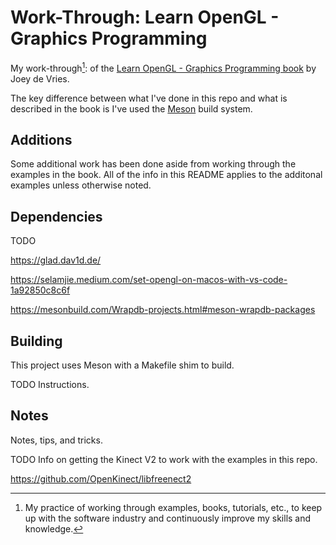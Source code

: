 # Work-Through: Learn OpenGL - Graphics Programming

My work-through[^1]: of the
[Learn OpenGL - Graphics Programming book](https://learnopengl.com/book/book_pdf.pdf)
by Joey de Vries.

[^1]: My practice of working through examples, books, tutorials, etc., to keep up with the
    software industry and continuously improve my skills and knowledge.

The key difference between what I've done in this repo and what is described in
the book is I've used the [Meson](https://mesonbuild.com/) build system.

## Additions

Some additional work has been done aside from working through the examples in
the book. All of the info in this README applies to the additonal examples
unless otherwise noted.

## Dependencies

TODO

<https://glad.dav1d.de/>

<https://selamjie.medium.com/set-opengl-on-macos-with-vs-code-1a92850c8c6f>

<https://mesonbuild.com/Wrapdb-projects.html#meson-wrapdb-packages>

## Building

This project uses Meson with a Makefile shim to build.

TODO Instructions.

## Notes

Notes, tips, and tricks.

TODO Info on getting the Kinect V2 to work with the examples in this repo.

<https://github.com/OpenKinect/libfreenect2>
